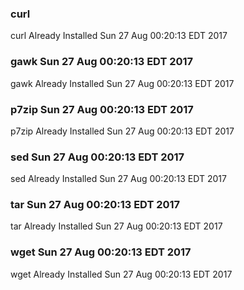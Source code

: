 ### curl 
curl Already Installed Sun 27 Aug 00:20:13 EDT 2017
### gawk Sun 27 Aug 00:20:13 EDT 2017
gawk Already Installed Sun 27 Aug 00:20:13 EDT 2017
### p7zip Sun 27 Aug 00:20:13 EDT 2017
p7zip Already Installed Sun 27 Aug 00:20:13 EDT 2017
### sed Sun 27 Aug 00:20:13 EDT 2017
sed Already Installed Sun 27 Aug 00:20:13 EDT 2017
### tar Sun 27 Aug 00:20:13 EDT 2017
tar Already Installed Sun 27 Aug 00:20:13 EDT 2017
### wget Sun 27 Aug 00:20:13 EDT 2017
wget Already Installed Sun 27 Aug 00:20:13 EDT 2017
